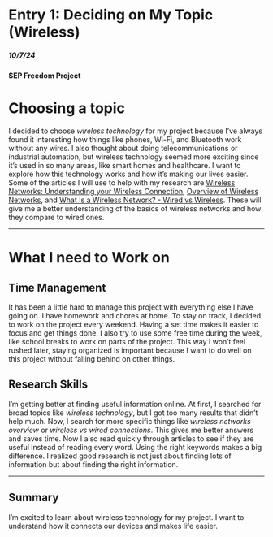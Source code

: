 # Entry 1: Deciding on My Topic (Wireless)
##### 10/7/24

**SEP Freedom Project**

# **Choosing a topic**

I decided to choose *wireless technology* for my project because I’ve always found it interesting how things like phones, Wi-Fi, and Bluetooth work without any wires. I also thought about doing telecommunications or industrial automation, but wireless technology seemed more exciting since it’s used in so many areas, like smart homes and healthcare. I want to explore how this technology works and how it’s making our lives easier. Some of the articles I will use to help with my research are [Wireless Networks: Understanding your Wireless Connection](https://www.ruckusnetworks.com/insights/wireless-networks-understanding-your-wireless-connection/), [Overview of Wireless Networks](https://utsa.pressbooks.pub/networking/chapter/overview-wireless/), and [What Is a Wireless Network? - Wired vs Wireless](https://www.cisco.com/c/en/us/solutions/small-business/resource-center/networking/wireless-network.html). These will give me a better understanding of the basics of wireless networks and how they compare to wired ones.

---

# What I need to Work on

## Time Management

It has been a little hard to manage this project with everything else I have going on. I have homework and chores at home. To stay on track, I decided to work on the project every weekend. Having a set time makes it easier to focus and get things done. I also try to use some free time during the week, like school breaks to work on parts of the project. This way I won’t feel rushed later, staying organized is important because I want to do well on this project without falling behind on other things.

## Research Skills 

I’m getting better at finding useful information online. At first, I searched for broad topics like *wireless technology*, but I got too many results that didn’t help much. Now, I search for more specific things like *wireless networks overview* or *wireless vs wired connections*. This gives me better answers and saves time. Now I also read quickly through articles to see if they are useful instead of reading every word. Using the right keywords makes a big difference. I realized good research is not just about finding lots of information but about finding the right information.

---

## Summary

I’m excited to learn about wireless technology for my project. I want to understand how it connects our devices and makes life easier.

